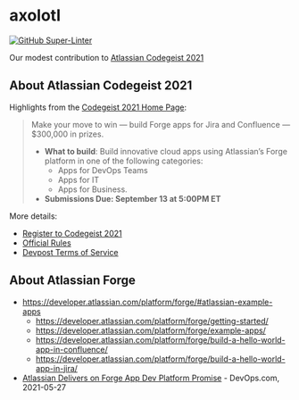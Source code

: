# axolotl

[![GitHub Super-Linter](https://github.com/aquariophilie/axolotl/workflows/Lint%20Code%20Base/badge.svg)](https://github.com/marketplace/actions/super-linter)

Our modest contribution to [Atlassian Codegeist 2021](https://codegeist.devpost.com/)

## About Atlassian Codegeist 2021

Highlights from the [Codegeist 2021 Home Page](https://codegeist.devpost.com/):

> Make your move to win — build Forge apps for Jira and Confluence — $300,000 in prizes.
>
> * **What to build**: Build innovative cloud apps using Atlassian’s Forge platform in one of the following categories:
>   - Apps for DevOps Teams
>   - Apps for IT
>   - Apps for Business.
> * **Submissions Due: September 13 at 5:00PM ET**

More details:

* [Register to Codegeist 2021](https://codegeist.devpost.com/register)
* [Official Rules](https://codegeist.devpost.com/rules)
* [Devpost Terms of Service](https://info.devpost.com/terms)


## About Atlassian Forge

* <https://developer.atlassian.com/platform/forge/#atlassian-example-apps>
  - <https://developer.atlassian.com/platform/forge/getting-started/>
  - <https://developer.atlassian.com/platform/forge/example-apps/>
  - <https://developer.atlassian.com/platform/forge/build-a-hello-world-app-in-confluence/>
  - <https://developer.atlassian.com/platform/forge/build-a-hello-world-app-in-jira/>
* [Atlassian Delivers on Forge App Dev Platform Promise](https://devops.com/atlassian-delivers-on-forge-app-dev-platform-promise/) - DevOps.com, 2021-05-27

<!-- EOF -->
